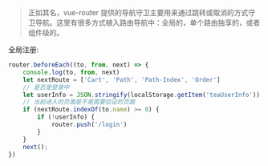 > 正如其名，vue-router 提供的导航守卫主要用来通过跳转或取消的方式守卫导航。这里有很多方式植入路由导航中：全局的，单个路由独享的，或者组件级的。

全局注册:

```javascript
router.beforeEach((to, from, next) => {
    console.log(to, from, next)
    let nextRoute = ['Cart', 'Path', 'Path-Index', 'Order']
    // 是否是登录中
    let userInfo = JSON.stringify(localStorage.getItem('teaUserInfo'))
    // 当前进入的页面是不是需要验证的页面
    if (nextRoute.indexOf(to.name) >= 0) {
        if (!userInfo) {
            router.push('/login')
        }
    }
    next();
})
```



